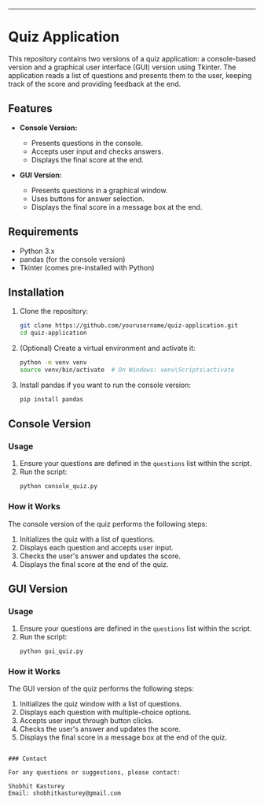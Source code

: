 

---

# Quiz Application

This repository contains two versions of a quiz application: a console-based version and a graphical user interface (GUI) version using Tkinter. The application reads a list of questions and presents them to the user, keeping track of the score and providing feedback at the end.

## Features

- **Console Version:**
  - Presents questions in the console.
  - Accepts user input and checks answers.
  - Displays the final score at the end.

- **GUI Version:**
  - Presents questions in a graphical window.
  - Uses buttons for answer selection.
  - Displays the final score in a message box at the end.

## Requirements

- Python 3.x
- pandas (for the console version)
- Tkinter (comes pre-installed with Python)

## Installation

1. Clone the repository:
    ```bash
    git clone https://github.com/yourusername/quiz-application.git
    cd quiz-application
    ```

2. (Optional) Create a virtual environment and activate it:
    ```bash
    python -m venv venv
    source venv/bin/activate  # On Windows: venv\Scripts\activate
    ```

3. Install pandas if you want to run the console version:
    ```bash
    pip install pandas
    ```

## Console Version

### Usage

1. Ensure your questions are defined in the `questions` list within the script.
2. Run the script:
    ```bash
    python console_quiz.py
    ```

### How it Works

The console version of the quiz performs the following steps:
1. Initializes the quiz with a list of questions.
2. Displays each question and accepts user input.
3. Checks the user's answer and updates the score.
4. Displays the final score at the end of the quiz.

## GUI Version

### Usage

1. Ensure your questions are defined in the `questions` list within the script.
2. Run the script:
    ```bash
    python gui_quiz.py
    ```

### How it Works

The GUI version of the quiz performs the following steps:
1. Initializes the quiz window with a list of questions.
2. Displays each question with multiple-choice options.
3. Accepts user input through button clicks.
4. Checks the user's answer and updates the score.
5. Displays the final score in a message box at the end of the quiz.


```

### Contact

For any questions or suggestions, please contact:

Shobhit Kasturey  
Email: shobhitkasturey@gmail.com

